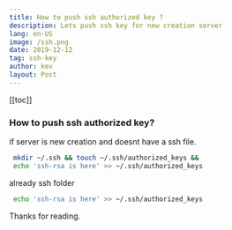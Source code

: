 ```yaml
---
title: How to push ssh authorized key ?
description: Lets push ssh key for new creation server
lang: en-US
image: /ssh.png
date: 2019-12-12
tag: ssh-key
author: kev
layout: Post
---
```


[[toc]]
### How to push ssh authorized key?

if server is new creation and doesnt have a ssh file.

```bash
 mkdir ~/.ssh && touch ~/.ssh/authorized_keys &&
 echo 'ssh-rsa is here' >> ~/.ssh/authorized_keys
```

already ssh folder

```bash
 echo 'ssh-rsa is here' >> ~/.ssh/authorized_keys
```

Thanks for reading.
